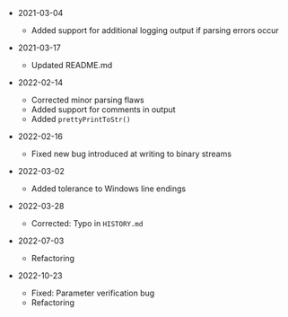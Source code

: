 * 2021-03-04
	* Added support for additional logging output if parsing errors occur

* 2021-03-17
	* Updated README.md

* 2022-02-14
	* Corrected minor parsing flaws
	* Added support for comments in output
	* Added `prettyPrintToStr()`

* 2022-02-16
	* Fixed new bug introduced at writing to binary streams

* 2022-03-02
	* Added tolerance to Windows line endings

* 2022-03-28
	* Corrected: Typo in `HISTORY.md`

* 2022-07-03
	* Refactoring

* 2022-10-23
	* Fixed: Parameter verification bug
	* Refactoring

